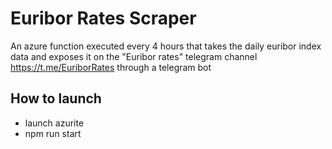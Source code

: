 # Euribor Rates Scraper

An azure function executed every 4 hours that takes the daily euribor index data and exposes it on the "Euribor rates" telegram channel https://t.me/EuriborRates
through a telegram bot

## How to launch

- launch azurite
- npm run start
